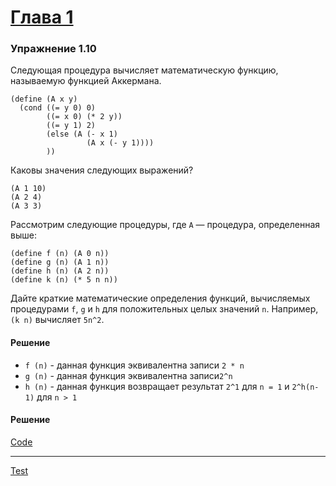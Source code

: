 # [Глава 1](../index.md#Глава-1-Построение-абстракций-с-помощью-процедур)

### Упражнение 1.10
Следующая процедура вычисляет математическую функцию, называемую функцией Аккермана.
```racket
(define (A x y)
  (cond ((= y 0) 0)
        ((= x 0) (* 2 y))
        ((= y 1) 2)
        (else (A (- x 1)
                 (A x (- y 1))))
        ))
```

Каковы значения следующих выражений?
```racket
(A 1 10)
(A 2 4)
(A 3 3)
```

Рассмотрим следующие процедуры, где `A` — процедура, определенная выше:
```racket
(define f (n) (A 0 n))
(define g (n) (A 1 n))
(define h (n) (A 2 n))
(define k (n) (* 5 n n))
```

Дайте краткие математические определения функций, вычисляемых процедурами `f`, `g` и `h` для положительных целых значений `n`. Например, `(k n)` вычисляет `5n^2`.

#### Решение
 - `f (n)` - данная функция эквивалентна записи `2 * n`
 - `g (n)` - данная функция эквивалентна записи`2^n`
 - `h (n)` - данная функция возвращает результат `2^1` для `n = 1` и `2^h(n-1)` для `n > 1`

#### Решение
[Code](../../racket/src/chapter01/1_10.rkt)

***

[Test](../../racket/src/chapter01/1_10.rkt)
